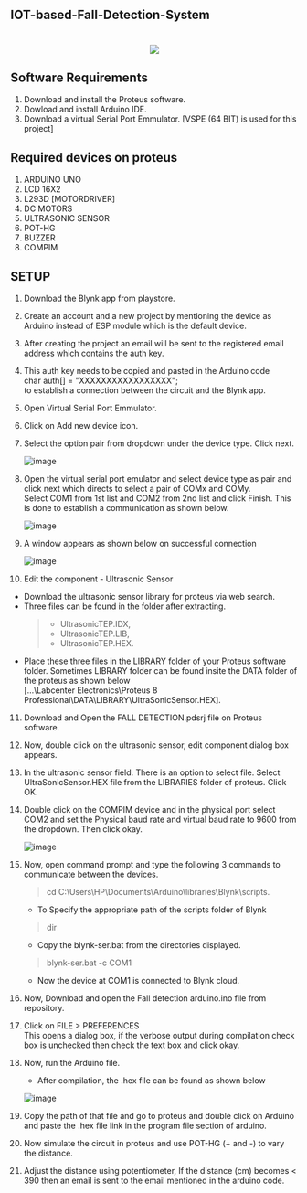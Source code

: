 ## IOT-based-Fall-Detection-System
<h1 align="center">
 <img src="https://user-images.githubusercontent.com/66554341/120069775-471aaf00-c0a5-11eb-9d6a-1b7d5184c57c.png" />
</h1>


## Software Requirements
1. Download and install the Proteus software.
2. Dowload and install Arduino IDE.
3. Download a virtual Serial Port Emmulator. [VSPE (64 BIT) is used for this project]

## Required devices on proteus
1. ARDUINO UNO
2. LCD 16X2
3. L293D [MOTORDRIVER]
4. DC MOTORS
5. ULTRASONIC SENSOR
6. POT-HG
7. BUZZER
8. COMPIM

## SETUP
1. Download the Blynk app from playstore.
2. Create an account and a new project by mentioning the device as Arduino instead of ESP module which is the default device.
3. After creating the project an email will be sent to the registered email address which contains the auth key. 
4. This auth key needs  to be copied and pasted in the Arduino code </br>
   char auth[] = "XXXXXXXXXXXXXXXXX"; </br>
   to establish a connection between the circuit and the Blynk app.
5. Open Virtual Serial Port Emmulator.
6.	Click on Add new device icon.
7.	Select the option pair from  dropdown under the device type. Click next.

    ![image](https://user-images.githubusercontent.com/66554341/120069226-6532e000-c0a2-11eb-86f4-7bfbee5aff9a.png)
8. Open the virtual serial port emulator and select device type as pair and click next which directs to select a pair of COMx and COMy. </br>
    Select COM1 from 1st list and COM2 from 2nd list and click Finish. This is done to establish a communication as shown below.
   
    ![image](https://user-images.githubusercontent.com/66554341/120069252-85fb3580-c0a2-11eb-9603-8091bb3c2b5d.png)
9. A window appears as shown below on successful connection

    ![image](https://user-images.githubusercontent.com/66554341/120069277-afb45c80-c0a2-11eb-9893-0569aa2d4947.png)
10. Edit the component - Ultrasonic Sensor
   * Download the ultrasonic sensor library for proteus via web search.
   * Three files can be found in the folder after extracting.
        >* UltrasonicTEP.IDX, 
        >* UltrasonicTEP.LIB, 
        >* UltrasonicTEP.HEX. 
   * Place these three files in the LIBRARY folder of your Proteus software folder. Sometimes LIBRARY folder can be found insite the DATA folder of the proteus as shown    below</br> 
     [...\Labcenter Electronics\Proteus 8 Professional\DATA\LIBRARY\UltraSonicSensor.HEX].
11. Download and Open the FALL DETECTION.pdsrj file on  Proteus software.
12. Now, double click on the ultrasonic sensor, edit component dialog box appears.
13. In the ultrasonic sensor field. There is an option to select file. Select UltraSonicSensor.HEX file from the LIBRARIES folder of proteus. Click OK.
14. Double click  on the COMPIM device and in the physical port select COM2 and set the Physical baud rate and virtual baud rate to 9600 from the dropdown. Then click okay.

    ![image](https://user-images.githubusercontent.com/66554341/120069395-72040380-c0a3-11eb-972e-cb9d0f6653e2.png)
15. Now, open command prompt and type the following 3 commands to communicate between the devices. </br>
    >cd C:\Users\HP\Documents\Arduino\libraries\Blynk\scripts. </br>
      * To Specify the appropriate path of the scripts folder of Blynk </br>
    >dir </br>
      * Copy the blynk-ser.bat from the directories displayed.</br>
    >blynk-ser.bat -c COM1 </br>
      *  Now the device at COM1 is connected to Blynk cloud. </br>
16. Now, Download and open the Fall detection arduino.ino file from repository.
17. Click on FILE > PREFERENCES </br>
    This opens a dialog box, if the verbose output during compilation check box is unchecked then check the text box and click okay.
18. Now,  run the Arduino file.
       *  After compilation, the .hex file can be found as shown below
    
       ![image](https://user-images.githubusercontent.com/66554341/120069610-711fa180-c0a4-11eb-96ab-c1c157feedb0.png)
19. Copy the path of that file and go to proteus and double click on Arduino and paste the .hex file link in the program file section of arduino.  
20. Now simulate the circuit in proteus and use POT-HG (+ and -) to vary the distance.
21. Adjust the distance using potentiometer, If the distance (cm) becomes  < 390 then an email is sent to the email mentioned in the arduino code.

    




